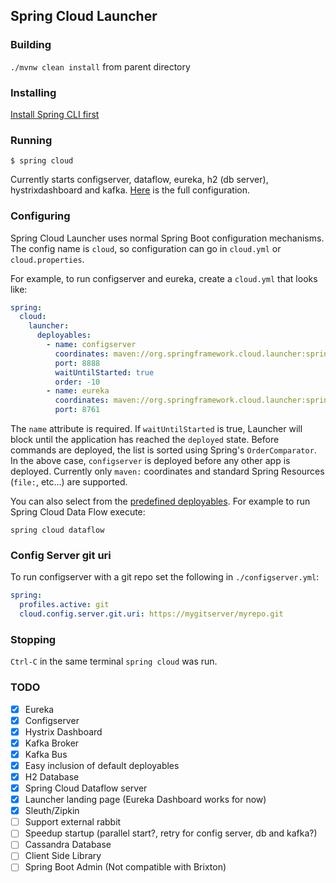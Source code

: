 ## Spring Cloud Launcher

### Building

`./mvnw clean install` from parent directory

### Installing

[Install Spring CLI first](../docs/src/main/asciidoc/install.adoc)

### Running

```
$ spring cloud
```

Currently starts configserver, dataflow, eureka, h2 (db server), hystrixdashboard and kafka. [Here](spring-cloud-launcher-deployer/src/main/resources/cloud.yml) is the full configuration.

### Configuring

Spring Cloud Launcher uses normal Spring Boot configuration mechanisms. The config name is `cloud`, so configuration can go in `cloud.yml` or `cloud.properties`.

For example, to run configserver and eureka, create a `cloud.yml` that looks like:
```yaml
spring:
  cloud:
    launcher:
      deployables:
        - name: configserver
          coordinates: maven://org.springframework.cloud.launcher:spring-cloud-launcher-configserver:1.2.1.RELEASE
          port: 8888
          waitUntilStarted: true
          order: -10
        - name: eureka
          coordinates: maven://org.springframework.cloud.launcher:spring-cloud-launcher-eureka:1.2.1.RELEASE
          port: 8761
```

The `name` attribute is required. If `waitUntilStarted` is true, Launcher will block until the application has reached the `deployed` state. Before commands are deployed, the list is sorted using Spring's `OrderComparator`. In the above case, `configserver` is deployed before any other app is deployed. Currently only `maven:` coordinates and standard Spring Resources (`file:`, etc...) are supported. 

You can also select from the [predefined deployables](spring-cloud-launcher-deployer/src/main/resources/cloud.yml). For example to run Spring Cloud Data Flow execute:
```
spring cloud dataflow
```

### Config Server git uri

To run configserver with a git repo set the following in `./configserver.yml`:
```yaml
spring:
  profiles.active: git
  cloud.config.server.git.uri: https://mygitserver/myrepo.git
```

### Stopping

`Ctrl-C` in the same terminal `spring cloud` was run.

### TODO

- [X] Eureka
- [X] Configserver
- [X] Hystrix Dashboard
- [X] Kafka Broker
- [X] Kafka Bus
- [X] Easy inclusion of default deployables
- [X] H2 Database
- [X] Spring Cloud Dataflow server
- [X] Launcher landing page (Eureka Dashboard works for now)
- [X] Sleuth/Zipkin
- [ ] Support external rabbit
- [ ] Speedup startup (parallel start?, retry for config server, db and kafka?)
- [ ] Cassandra Database
- [ ] Client Side Library
- [ ] Spring Boot Admin (Not compatible with Brixton)
